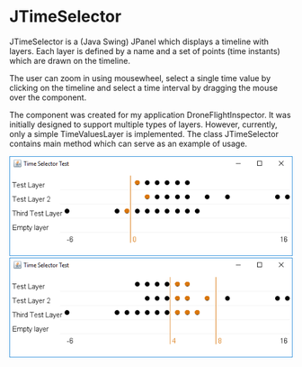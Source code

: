 # JTimeSelector
<p>
JTimeSelector is a (Java Swing) JPanel which displays a timeline with layers. Each layer is defined by a name and a set of points (time instants) which are drawn on the timeline.
</p>
<p>
The user can zoom in using mousewheel, select a single time value by clicking on the timeline and select a time interval by dragging the mouse  over the component. 
</p>
<p>The component was created for my application DroneFlightInspector. It was initially designed to support multiple types of layers. However, currently, only  a simple TimeValuesLayer is implemented. The class JTimeSelector contains main method which can serve as an example of usage. 
</p>
<p>
<img src="https://github.com/Formicarufa/JTimeSelector/blob/master/screenshot_single_selection.png"/>
<img src="https://github.com/Formicarufa/JTimeSelector/blob/master/screenshot_interval_selection.png"/>
 </p>
